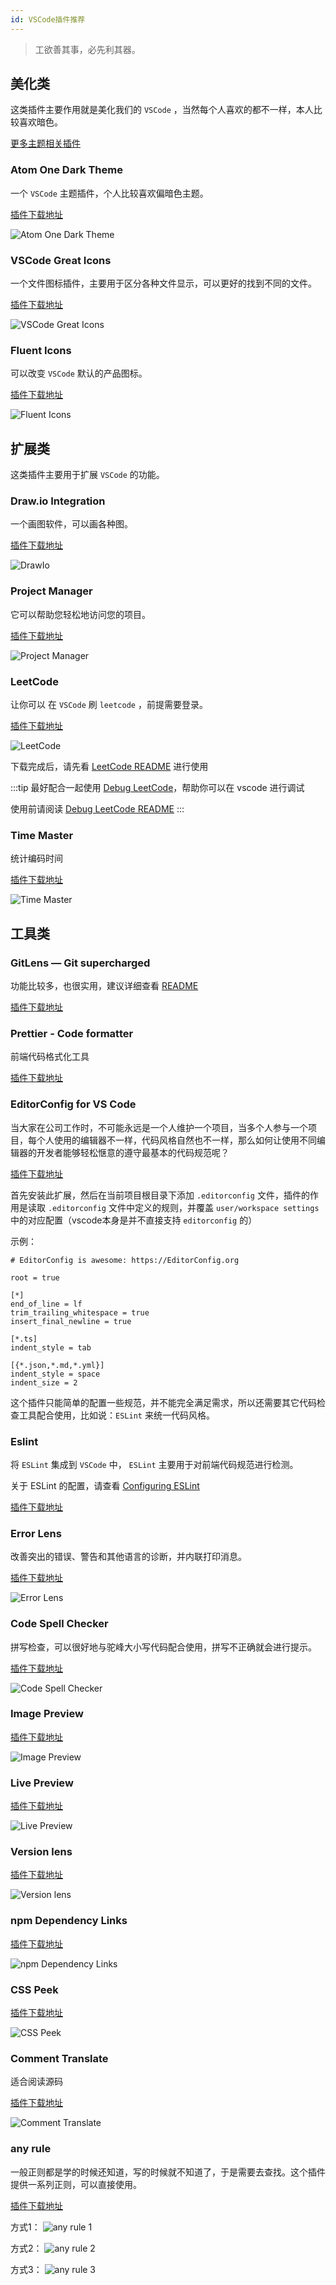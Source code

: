 ```yaml
---
id: VSCode插件推荐
---
```


> 工欲善其事，必先利其器。


## 美化类

这类插件主要作用就是美化我们的 `VSCode` ，当然每个人喜欢的都不一样，本人比较喜欢暗色。

[更多主题相关插件](https://marketplace.visualstudio.com/search?target=VSCode&category=Themes&sortBy=Installs)


###  Atom One Dark Theme

一个 `VSCode` 主题插件，个人比较喜欢偏暗色主题。

[插件下载地址](https://marketplace.visualstudio.com/items?itemName=akamud.vscode-theme-onedark)

![Atom One Dark Theme](../../../static/img/docs/vscode/Atom-One-Dark-Theme.png)


###  VSCode Great Icons

一个文件图标插件，主要用于区分各种文件显示，可以更好的找到不同的文件。

[插件下载地址](https://marketplace.visualstudio.com/items?itemName=emmanuelbeziat.vscode-great-icons)

![VSCode Great Icons](../../../static/img/docs/vscode/VSCode-Great-Icons.png)


### Fluent Icons

可以改变 `VSCode` 默认的产品图标。

[插件下载地址](https://marketplace.visualstudio.com/items?itemName=miguelsolorio.fluent-icons)

![Fluent Icons](../../../static/img/docs/vscode/Fluent-Icons.png)


## 扩展类

这类插件主要用于扩展 `VSCode` 的功能。

### Draw.io Integration

一个画图软件，可以画各种图。

[插件下载地址](https://marketplace.visualstudio.com/items?itemName=hediet.vscode-drawio)

![DrawIo](../../../static/img/docs/vscode/DrawIo.png)


### Project Manager

它可以帮助您轻松地访问您的项目。

[插件下载地址](https://marketplace.visualstudio.com/items?itemName=alefragnani.project-manager)

![Project Manager](../../../static/img/docs/vscode/Project-Manager.gif)


### LeetCode

让你可以 在 `VSCode` 刷 `leetcode` ，前提需要登录。

[插件下载地址](https://marketplace.visualstudio.com/items?itemName=LeetCode.vscode-leetcode)

![LeetCode](../../../static/img/docs/vscode/LeetCode.png)

下载完成后，请先看 [LeetCode README](https://github.com/LeetCode-OpenSource/vscode-leetcode/blob/master/docs/README_zh-CN.md) 进行使用

:::tip
最好配合一起使用 [Debug LeetCode](https://marketplace.visualstudio.com/items?itemName=wangtao0101.debug-leetcode)，帮助你可以在 vscode 进行调试

使用前请阅读 [Debug LeetCode README](https://github.com/wangtao0101/vscode-debug-leetcode/blob/master/docs/README_zh-CN.md)
:::


### Time Master

统计编码时间

[插件下载地址](https://marketplace.visualstudio.com/items?itemName=iceworks-team.iceworks-time-master)

![Time Master](../../../static/img/docs/vscode/Time-Master.png)


## 工具类

### GitLens — Git supercharged

功能比较多，也很实用，建议详细查看 [README](https://github.com/gitkraken/vscode-gitlens/blob/main/README.md)

[插件下载地址](https://marketplace.visualstudio.com/items?itemName=eamodio.gitlens)


### Prettier - Code formatter

前端代码格式化工具

[插件下载地址](https://marketplace.visualstudio.com/items?itemName=esbenp.prettier-vscode)


### EditorConfig for VS Code

当大家在公司工作时，不可能永远是一个人维护一个项目，当多个人参与一个项目，每个人使用的编辑器不一样，代码风格自然也不一样，那么如何让使用不同编辑器的开发者能够轻松惬意的遵守最基本的代码规范呢？

[插件下载地址](https://marketplace.visualstudio.com/items?itemName=EditorConfig.EditorConfig)

首先安装此扩展，然后在当前项目根目录下添加 `.editorconfig` 文件，插件的作用是读取 `.editorconfig` 文件中定义的规则，并覆盖 `user/workspace settings` 中的对应配置（vscode本身是并不直接支持 `editorconfig` 的）

示例：

```text title=".editorconfig" 
# EditorConfig is awesome: https://EditorConfig.org

root = true

[*]
end_of_line = lf
trim_trailing_whitespace = true
insert_final_newline = true

[*.ts]
indent_style = tab

[{*.json,*.md,*.yml}]
indent_style = space
indent_size = 2
```

这个插件只能简单的配置一些规范，并不能完全满足需求，所以还需要其它代码检查工具配合使用，比如说：`ESLint` 来统一代码风格。

### Eslint

将 `ESLint` 集成到 `VSCode` 中， `ESLint` 主要用于对前端代码规范进行检测。

关于 ESLint 的配置，请查看 [Configuring ESLint](https://eslint.org/docs/user-guide/configuring/)

[插件下载地址](https://marketplace.visualstudio.com/items?itemName=dbaeumer.vscode-eslint)


### Error Lens

改善突出的错误、警告和其他语言的诊断，并内联打印消息。

[插件下载地址](https://marketplace.visualstudio.com/items?itemName=usernamehw.errorlens)

![Error Lens](../../../static/img/docs/vscode/Error-Lens.png)


### Code Spell Checker

拼写检查，可以很好地与驼峰大小写代码配合使用，拼写不正确就会进行提示。

[插件下载地址](https://marketplace.visualstudio.com/items?itemName=streetsidesoftware.code-spell-checker)

![Code Spell Checker](../../../static/img/docs/vscode/Code-Spell-Checker.png)


### Image Preview

[插件下载地址](https://marketplace.visualstudio.com/items?itemName=kisstkondoros.vscode-gutter-preview)

![Image Preview](../../../static/img/docs/vscode/Image-Preview.png)


### Live Preview

[插件下载地址](https://marketplace.visualstudio.com/items?itemName=ms-vscode.live-server)

![Live Preview](../../../static/img/docs/vscode/Live-Preview.gif)


### Version lens

[插件下载地址](https://marketplace.visualstudio.com/items?itemName=pflannery.vscode-versionlens)

![Version lens](../../../static/img/docs/vscode/Version-lens.gif)


### npm Dependency Links

[插件下载地址](https://marketplace.visualstudio.com/items?itemName=herrmannplatz.npm-dependency-links)

![npm Dependency Links](../../../static/img/docs/vscode/npm-Dependency-Links.gif)


### CSS Peek

[插件下载地址](https://marketplace.visualstudio.com/items?itemName=pranaygp.vscode-css-peek)

![CSS Peek](../../../static/img/docs/vscode/CSS-Peek.gif)


### Comment Translate

适合阅读源码

[插件下载地址](https://marketplace.visualstudio.com/items?itemName=intellsmi.comment-translate) 

![Comment Translate](../../../static/img/docs/vscode/Comment-Translate.gif)


### any rule

一般正则都是学的时候还知道，写的时候就不知道了，于是需要去查找。这个插件提供一系列正则，可以直接使用。

[插件下载地址](https://marketplace.visualstudio.com/items?itemName=russell.any-rule)

方式1：
![any rule 1](../../../static/img/docs/vscode/any-rule-1.gif)

方式2：
![any rule 2](../../../static/img/docs/vscode/any-rule-2.gif)

方式3：
![any rule 3](../../../static/img/docs/vscode/any-rule-3.gif)

